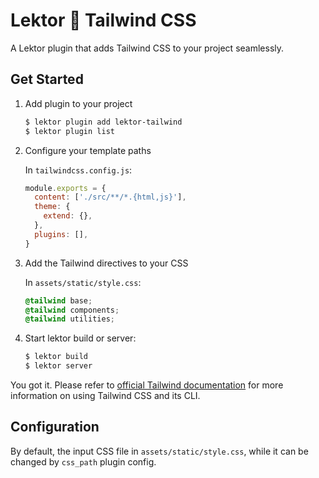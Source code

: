 # Lektor 💛 Tailwind CSS

A Lektor plugin that adds Tailwind CSS to your project seamlessly.

## Get Started

1. Add plugin to your project

   ```bash
   $ lektor plugin add lektor-tailwind
   $ lektor plugin list
   ```

2. Configure your template paths

   In `tailwindcss.config.js`:

   ```javascript
   module.exports = {
     content: ['./src/**/*.{html,js}'],
     theme: {
       extend: {},
     },
     plugins: [],
   }
   ```

3. Add the Tailwind directives to your CSS

   In `assets/static/style.css`:

   ```css
   @tailwind base;
   @tailwind components;
   @tailwind utilities;
   ```

4. Start lektor build or server:

   ```bash
   $ lektor build
   $ lektor server
   ```

You got it. Please refer to [official Tailwind documentation](https://tailwindcss.com/docs/installation) for more information on using Tailwind CSS and its CLI.

## Configuration

By default, the input CSS file in `assets/static/style.css`, while it can be changed by `css_path` plugin config.
